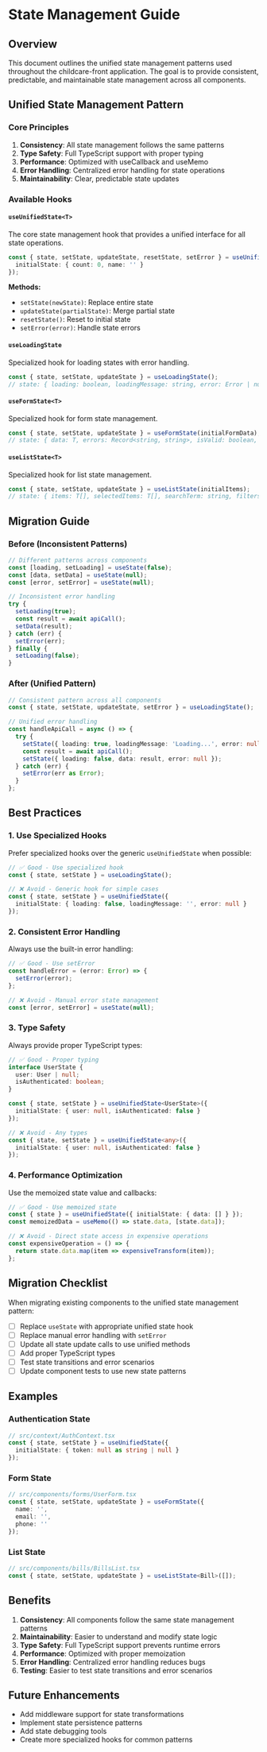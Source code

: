 # State Management Guide

## Overview

This document outlines the unified state management patterns used throughout the childcare-front application. The goal is to provide consistent, predictable, and maintainable state management across all components.

## Unified State Management Pattern

### Core Principles

1. **Consistency**: All state management follows the same patterns
2. **Type Safety**: Full TypeScript support with proper typing
3. **Performance**: Optimized with useCallback and useMemo
4. **Error Handling**: Centralized error handling for state operations
5. **Maintainability**: Clear, predictable state updates

### Available Hooks

#### `useUnifiedState<T>`

The core state management hook that provides a unified interface for all state operations.

```typescript
const { state, setState, updateState, resetState, setError } = useUnifiedState({
  initialState: { count: 0, name: '' }
});
```

**Methods:**
- `setState(newState)`: Replace entire state
- `updateState(partialState)`: Merge partial state
- `resetState()`: Reset to initial state
- `setError(error)`: Handle state errors

#### `useLoadingState`

Specialized hook for loading states with error handling.

```typescript
const { state, setState, updateState } = useLoadingState();
// state: { loading: boolean, loadingMessage: string, error: Error | null }
```

#### `useFormState<T>`

Specialized hook for form state management.

```typescript
const { state, setState, updateState } = useFormState(initialFormData);
// state: { data: T, errors: Record<string, string>, isValid: boolean, isDirty: boolean }
```

#### `useListState<T>`

Specialized hook for list state management.

```typescript
const { state, setState, updateState } = useListState(initialItems);
// state: { items: T[], selectedItems: T[], searchTerm: string, filters: Record<string, any> }
```

## Migration Guide

### Before (Inconsistent Patterns)

```typescript
// Different patterns across components
const [loading, setLoading] = useState(false);
const [data, setData] = useState(null);
const [error, setError] = useState(null);

// Inconsistent error handling
try {
  setLoading(true);
  const result = await apiCall();
  setData(result);
} catch (err) {
  setError(err);
} finally {
  setLoading(false);
}
```

### After (Unified Pattern)

```typescript
// Consistent pattern across all components
const { state, setState, updateState, setError } = useLoadingState();

// Unified error handling
const handleApiCall = async () => {
  try {
    setState({ loading: true, loadingMessage: 'Loading...', error: null });
    const result = await apiCall();
    setState({ loading: false, data: result, error: null });
  } catch (err) {
    setError(err as Error);
  }
};
```

## Best Practices

### 1. Use Specialized Hooks

Prefer specialized hooks over the generic `useUnifiedState` when possible:

```typescript
// ✅ Good - Use specialized hook
const { state, setState } = useLoadingState();

// ❌ Avoid - Generic hook for simple cases
const { state, setState } = useUnifiedState({
  initialState: { loading: false, loadingMessage: '', error: null }
});
```

### 2. Consistent Error Handling

Always use the built-in error handling:

```typescript
// ✅ Good - Use setError
const handleError = (error: Error) => {
  setError(error);
};

// ❌ Avoid - Manual error state management
const [error, setError] = useState(null);
```

### 3. Type Safety

Always provide proper TypeScript types:

```typescript
// ✅ Good - Proper typing
interface UserState {
  user: User | null;
  isAuthenticated: boolean;
}

const { state, setState } = useUnifiedState<UserState>({
  initialState: { user: null, isAuthenticated: false }
});

// ❌ Avoid - Any types
const { state, setState } = useUnifiedState<any>({
  initialState: { user: null, isAuthenticated: false }
});
```

### 4. Performance Optimization

Use the memoized state value and callbacks:

```typescript
// ✅ Good - Use memoized state
const { state } = useUnifiedState({ initialState: { data: [] } });
const memoizedData = useMemo(() => state.data, [state.data]);

// ❌ Avoid - Direct state access in expensive operations
const expensiveOperation = () => {
  return state.data.map(item => expensiveTransform(item));
};
```

## Migration Checklist

When migrating existing components to the unified state management pattern:

- [ ] Replace `useState` with appropriate unified state hook
- [ ] Replace manual error handling with `setError`
- [ ] Update all state update calls to use unified methods
- [ ] Add proper TypeScript types
- [ ] Test state transitions and error scenarios
- [ ] Update component tests to use new state patterns

## Examples

### Authentication State

```typescript
// src/context/AuthContext.tsx
const { state, setState } = useUnifiedState({
  initialState: { token: null as string | null }
});
```

### Form State

```typescript
// src/components/forms/UserForm.tsx
const { state, setState, updateState } = useFormState({
  name: '',
  email: '',
  phone: ''
});
```

### List State

```typescript
// src/components/bills/BillsList.tsx
const { state, setState, updateState } = useListState<Bill>([]);
```

## Benefits

1. **Consistency**: All components follow the same state management patterns
2. **Maintainability**: Easier to understand and modify state logic
3. **Type Safety**: Full TypeScript support prevents runtime errors
4. **Performance**: Optimized with proper memoization
5. **Error Handling**: Centralized error handling reduces bugs
6. **Testing**: Easier to test state transitions and error scenarios

## Future Enhancements

- Add middleware support for state transformations
- Implement state persistence patterns
- Add state debugging tools
- Create more specialized hooks for common patterns